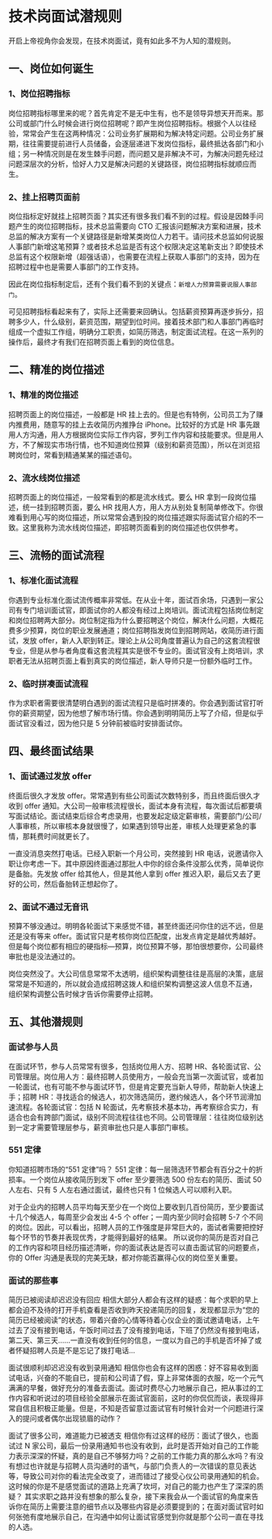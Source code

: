 # 技术岗面试潜规则

开启上帝视角你会发现，在技术岗面试，竟有如此多不为人知的潜规则。

## 一、岗位如何诞生

### 1、岗位招聘指标

岗位招聘指标哪里来的呢？首先肯定不是无中生有，也不是领导异想天开而来。那公司或部门什么时候会进行岗位招聘呢？即产生岗位招聘指标。根据个人以往经验，常常会产生在这两种情况：公司业务扩展期和为解决特定问题。公司业务扩展期，往往需要提前进行人员储备，会逐层递进下发岗位指标，最终抵达各部门和小组；另一种情况则是在发生棘手问题，而问题又是非解决不可，为解决问题先经过问题深层次的分析，恰好人力又是解决问题的关键路径，岗位招聘指标就顺应而生。

### 2、挂上招聘页面前

岗位指标定好就挂上招聘页面？其实还有很多我们看不到的过程。假设是因棘手问题产生的岗位招聘指标，技术总监需要向 CTO 汇报该问题解决方案和进展，技术总监的解决方案有一个关键路径是新增某类岗位人力若干。请问技术总监如何说服人事部门新增这笔预算？或者技术总监是否有这个权限决定这笔新支出？即使技术总监有这个权限新增（超强话语），也需要在流程上获取人事部门的支持，因为在招聘过程中也是需要人事部门的工作支持。

因此在岗位指标制定后，还有个我们看不到的关键点：`新增人力预算需要说服人事部门`。

可见招聘指标看起来有了，实际上还需要来回确认。包括薪资预算再逐步拆分，招聘多少人，什么级别，薪资范围，期望到位时间。接着技术部门和人事部门再临时组成一个虚拟工作组，明确分工职责，如简历筛选，制定面试流程。在这一系列的操作后，最终才有我们在招聘页面上看到的岗位信息。

## 二、精准的岗位描述

### 1、精准的岗位描述

招聘页面上的岗位描述，一般都是 HR 挂上去的。但是也有特例，公司员工为了赚内推费用，随意写的挂上去收简历内推挣台 iPhone。比较好的方式是 HR 事先跟用人方沟通，用人方根据岗位实际工作内容，罗列工作内容和技能要求。但是用人方，不了解现实市场行情，也不知道岗位预算（级别和薪资范围），所以在浏览招聘岗位时，常看到精通某某的描述语句。

### 2、流水线岗位描述

招聘页面上的岗位描述，一般常看到的都是流水线式。要么 HR 拿到一段岗位描述，统一挂到招聘页面，要么 HR 找用人方，用人方从别处复制简单修改下。你很难看到用心写的岗位描述，所以常常会遇到投的岗位描述跟实际面试官介绍的不一致。这里我称为流水线岗位描述，即招聘页面看到的岗位描述也仅供参考。

## 三、流畅的面试流程

### 1、标准化面试流程

你遇到专业标准化面试流传概率非常低。在从业十年，面试百余场，只遇到一家公司有专门培训面试官，即面试你的人都没有经过上岗培训。面试流程包括岗位制定和岗位招聘两大部分。岗位制定指为什么要招聘这个岗位，解决什么问题，大概花费多少预算，岗位的职业发展通道；岗位招聘指发岗位到招聘网站，收简历进行面试，发放 offer，新人入职到转正。理论上从公司角度普遍认为自己的这套流程很专业，但是从参与者角度看这套流程其实是很不专业的。面试官没有上岗培训，求职者无法从招聘页面上看到真实的岗位描述，新人导师只是一份额外临时工作。

### 2、临时拼凑面试流程

作为求职者需要很清楚明白遇到的面试流程只是临时拼凑的。你会遇到面试官打听你的薪资期望，因为他想了解市场行情。你会遇到明明简历上写了介绍，但是似乎面试官没看过，因为他只是 5 分钟前被临时安排面试你。

## 四、最终面试结果

### 1、面试通过发放 offer

终面后很久才发放 offer。常常遇到有些公司面试次数特别多，而且终面后很久才收到 offer 通知。大公司一般审核流程很长，面试本身有流程，每次面试后都要填写面试结论。面试结束后综合考虑录用，也要发起定级定薪审核，需要部门/公司/人事审核，所以审核本身就很慢了，如果遇到领导出差，审核人处理更紧急的事情，那耗费时间就更长了。

一直没消息突然打电话。已经入职新一个月公司，突然接到 HR 电话，说邀请你入职让你考虑一下。其中原因终面通过那批人中你的综合条件没那么优秀，简单说你是备胎。先发放 offer 给其他人，但是其他人拿到 offer 推迟入职，最后又去了更好的公司，然后备胎转正想起你了。

### 2、面试不通过无音讯

预算不够没通过。明明各轮面试下来感觉不错，甚至终面还问你住的远不远，但是还是没有等来 offer。面试官只是考核你岗位匹配度，出发点肯定是越优秀越好。但是每个岗位都有相应的硬指标—预算，岗位预算不够，那怕很想要你，公司最终审批也是没法通过的。

岗位突然没了。大公司信息常常不太透明，组织架构调整往往是高层的决策，底层常常是不知道的，所以就会造成招聘这拨人和组织架构调整这波人信息不互通， 组织架构调整公告时候才告诉你需要停止招聘。

## 五、其他潜规则

### 面试参与人员

在面试环节，参与人员常常有很多，包括岗位用人方、招聘 HR、各轮面试官、公司管理层。岗位用人方：最终招聘人员使用方，一般会充当第一次面试官，或者加一轮面试，也有可能不参与面试环节，但是肯定要充当新人导师，帮助新人快速上手；招聘 HR：寻找适合的候选人，初次筛选简历，邀约候选人，各个环节润滑加速流程。各轮面试官：包括 N 轮面试，先考察技术基本功，再考察综合实力，有适合也会有跨部门面试，级别不同流程往往也不同。公司管理层：往往岗位级别达到一定才需要管理层参与，薪资审批也只是人事部门审核。

### 551 定律

你知道招聘市场的“551 定律”吗？ 551 定律：每一层筛选环节都会有百分之十的折损率。一个岗位从接收简历到发下 offer 至少要筛选 500 份左右的简历、面试 50 人左右、只有 5 人左右通过面试，最终也只有 1 位候选人可以顺利入职。

对于企业内的招聘人员平均每天至少在一个岗位上要收到几百份简历，至少要面试十几个候选人，每周至少会发出 4-5 个 offer；一周内至少同时会招聘 5-7 个不同的岗位。因此，可以看出，招聘人员的工作强度是非常巨大的，面试者需要把控好每个环节的节奏并表现优秀，才能得到最好的结果。 所以说你的简历是否对自己的工作内容和项目经历描述清晰，你的面试表达是否可以直击面试官的问题要点，你的 Offer 沟通是表现的完美无缺，都对你能否赢得心仪的岗位至关重要。

### 面试的那些事

简历已被阅读却迟迟没有回应 相信大部分人都会有这样的疑惑：每个求职的早上都会迫不及待的打开手机查看是否收到昨天投递简历的回复，发现都显示为“您的简历已经被阅读”的状态，带着兴奋的心情等待着心仪企业的面试邀请电话，上午过去了没有接到电话，午饭时间过去了没有接到电话，下班了仍然没有接到电话，第二天、第三天……一直没有收到任何的信息，一度以为自己的手机是否坏掉了或者怀疑招聘人员是不是忘记了拨打电话…

面试很顺利却迟迟没有收到录用通知 相信你也会有这样的困惑：好不容易收到面试电话，兴奋的不能自已，提前和公司请了假，穿上非常体面的衣服，吃一个元气满满的早餐，做好充分的准备去面试。面试时费尽心力地展示自己，把从事过的工作内容和听说过的项目经验全部展示在面试官面前，这时的你侃侃而谈，表现得非常自信且积极正能量。但是，不知是否留意过面试官有时候针会对一个问题进行深入的提问或者偶尔出现锁眉的动作？

面试了很多公司，难道能力已被透支 相信你有过这样的经历：面试了很久，也面试过 N 家公司，最后一份录用通知书也没有收到，此时是否开始对自己的工作能力表示深深的怀疑，真的是自己不够努力吗？之前的工作能力真的那么水吗？有没有想过也许就是与招聘人员沟通时的语气，与部门负责人的一次错误的意见表达等，导致公司对你的看法完全改变了，进而错过了接受心仪公司录用通知的机会。 这时候的你是不是感觉面试的道路上充满了坎坷，对自己的能力也产生了深深的质疑？ 其实求职之路并没有想象的那么复杂，接下来我会从一个面试官的角度来告诉你在简历上需要注意的细节点以及哪些内容是必须要提到的；在面对面试官时如何张弛有度地展示自己，在沟通中如何让面试官感觉到你就是那个公司一直在寻找的人选。
